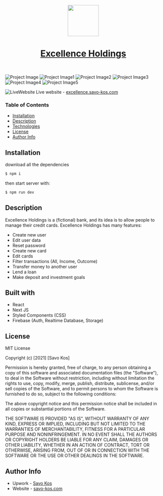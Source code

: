 <p align="center"><a href="https://excellence.savo-kos.com" target="_blank" rel="noopener noreferrer"><img width="100" src="https://res.cloudinary.com/dicynt7ms/image/upload/v1630437493/important/navigationLogo_inzgq1.png"></a></p>
<h1 align="center"><a href="https://excellence.savo-kos.com" target="_blank" rel="noopener noreferrer">Excellence Holdings</a></h1>

<br>

![Project Image](https://res.cloudinary.com/dicynt7ms/image/upload/v1630436837/important/Screenshot_4_wcnm2b.png)
![Project Image1](https://res.cloudinary.com/dicynt7ms/image/upload/v1630436836/important/Screenshot_7_qdwupo.png)
![Project Image2](https://res.cloudinary.com/dicynt7ms/image/upload/v1630436838/important/Screenshot_8_gshj2x.png)
![Project Image3](https://res.cloudinary.com/dicynt7ms/image/upload/v1630436838/important/Screenshot_9_inyeoy.png)
![Project Image4](https://res.cloudinary.com/dicynt7ms/image/upload/v1630436838/important/Screenshot_11_qeqwlv.png)
![Project Image5](https://res.cloudinary.com/dicynt7ms/image/upload/v1630436835/important/Screenshot_10_nusy42.png)

![LiveWebsite](https://res.cloudinary.com/dicynt7ms/image/upload/w_20,h_20/v1630442590/important/NicePng_website-png_187940_pizwnr.png) <span>Live website - <a href="https://excellence.savo-kos.com" target="_blank" rel="noopener noreferrer"> excellence.savo-kos.com</a></span>

### Table of Contents

- [Installation](#installation)
- [Description](#description)
- [Technologies](#technologies)
- [License](#license)
- [Author Info](#author-info)

## Installation

download all the dependencies

```bash
$ npm i
```

then start server with:

```bash
$ npm run dev
```

## Description

Excellence Holdings is a (fictional) bank, and its idea is to allow people to manage their credit cards.
Excellence Holdings has many features:

- Create new user
- Edit user data
- Reset password
- Create new card
- Edit cards
- Filter transactions (All, Income, Outcome)
- Transfer money to another user
- Lend a loan
- Make deposit and investment goals

## Built with

- React
- Next JS
- Styled Components (CSS)
- Firebase (Auth, Realtime Database, Storage)

## License

MIT License

Copyright (c) [2021] [Savo Kos]

Permission is hereby granted, free of charge, to any person obtaining a copy
of this software and associated documentation files (the "Software"), to deal
in the Software without restriction, including without limitation the rights
to use, copy, modify, merge, publish, distribute, sublicense, and/or sell
copies of the Software, and to permit persons to whom the Software is
furnished to do so, subject to the following conditions:

The above copyright notice and this permission notice shall be included in all
copies or substantial portions of the Software.

THE SOFTWARE IS PROVIDED "AS IS", WITHOUT WARRANTY OF ANY KIND, EXPRESS OR
IMPLIED, INCLUDING BUT NOT LIMITED TO THE WARRANTIES OF MERCHANTABILITY,
FITNESS FOR A PARTICULAR PURPOSE AND NONINFRINGEMENT. IN NO EVENT SHALL THE
AUTHORS OR COPYRIGHT HOLDERS BE LIABLE FOR ANY CLAIM, DAMAGES OR OTHER
LIABILITY, WHETHER IN AN ACTION OF CONTRACT, TORT OR OTHERWISE, ARISING FROM,
OUT OF OR IN CONNECTION WITH THE SOFTWARE OR THE USE OR OTHER DEALINGS IN THE
SOFTWARE.

## Author Info

- Upwork - [Savo Kos](https://links.savo-kos.com/upwork)
- Website - [savo-kos.com](https://savo-kos.com)
